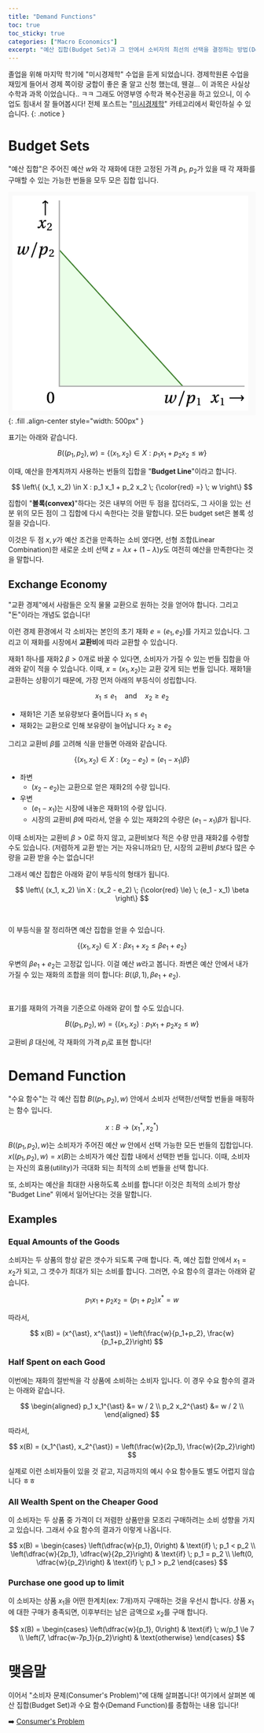 ```yaml
---
title: "Demand Functions"
toc: true
toc_sticky: true
categories: ["Macro Economics"]
excerpt: "예산 집합(Budget Set)과 그 안에서 소비자의 최선의 선택을 결정하는 방법(Demand Function)"
---
```


졸업을 위해 마지막 학기에 "미시경제학" 수업을 듣게 되었습니다.
경제학원론 수업을 재밌게 들어서 경제 쪽이랑 궁합이 좋은 줄 알고 신청 했는데, 웬걸... 이 과목은 사실상 수학과 과목 이었습니다.. ㅋㅋ
그래도 어영부영 수학과 복수전공을 하고 있으니, 이 수업도 힘내서 잘 들어봅시다!
전체 포스트는 "[미시경제학](/categories/micro-economics)" 카테고리에서 확인하실 수 있습니다.
{: .notice }


# Budget Sets

"예산 집합"은 주어진 예산 $w$와 각 재화에 대한 고정된 가격 $p_1$, $p_2$가 있을 때 각 재화를 구매할 수 있는 가능한 번들을 모두 모은 집합 입니다.

![](/images/mathematics/micro-economics/budget-sets.png){: .fill .align-center style="width: 500px" }

표기는 아래와 같습니다.

$$
B((p_1, p_2), w) = \left\{
  (x_1, x_2) \in X : p_1 x_1 + p_2 x_2 \le w
\right\}
$$

이때, 예산을 한계치까지 사용하는 번들의 집합을 "**Budget Line**"이라고 합니다.

$$
\left\{
  (x_1, x_2) \in X : p_1 x_1 + p_2 x_2 \; {\color{red} =} \; w
\right\}
$$

집합이 "**볼록(convex)**"하다는 것은 내부의 어떤 두 점을 잡더라도, 그 사이을 있는 선분 위의 모든 점이 그 집합에 다시 속한다는 것을 말합니다. 모든 budget set은 볼록 성질을 갖습니다.

이것은 두 점 $x, y$가 예산 조건을 만족하는 소비 였다면, 선형 조합(Linear Combination)한 새로운 소비 선택 $z = \lambda x + (1-\lambda) y$도 여전히 예산을 만족한다는 것을 말합니다.

## Exchange Economy

"교환 경제"에서 사람들은 오직 물물 교환으로 원하는 것을 얻어야 합니다. 그리고 "돈"이라는 개념도 없습니다!

이런 경제 환경에서 각 소비자는 본인의 초기 재화 $e = (e_1, e_2)$를 가지고 있습니다. 그리고 이 재화를 시장에서 **교환비**에 따라 교환할 수 있습니다.

재화1 하나를 재화2 $\beta>0$개로 바꿀 수 있다면, 소비자가 가질 수 있는 번들 집합을 아래와 같이 적을 수 있습니다.
이때, $x = (x_1, x_2)$는 교환 갖게 되는 번들 입니다. 재화1을 교환하는 상황이기 때문에, 가장 먼저 아래의 부등식이 성립합니다.

$$
x_1 \le e_1 \quad \text{and} \quad x_2 \ge e_2
$$

- 재화1은 기존 보유량보다 줄어듭니다 $x_1 \le e_1$
- 재화2는 교환으로 인해 보유량이 늘어납니다 $x_2 \ge e_2$

그리고 교환비 $\beta$를 고려해 식을 만들면 아래와 같습니다.

$$
\left\{
  (x_1, x_2) \in X : (x_2 - e_2) = (e_1 - x_1) \beta
\right\}
$$

- 좌변
  - $(x_2 - e_2)$는 교환으로 얻은 재화2의 수량 입니다.
- 우변
  - $(e_1 - x_1)$는 시장에 내놓은 재화1의 수량 입니다.
  - 시장의 교환비 $\beta$에 따라서, 얻을 수 있는 재화2의 수량은 $(e_1 - x_1)\beta$가 됩니다.

이때 소비자는 교환비 $\beta > 0$로 하지 않고, 교환비보다 적은 수량 만큼 재화2를 수령할 수도 있습니다. (저렴하게 교환 받는 거는 자유니까요!) 단, 시장의 교환비 $\beta$보다 많은 수량을 교환 받을 수는 없습니다!

그래서 예산 집합은 아래와 같이 부등식의 형태가 됩니다.

$$
\left\{
  (x_1, x_2) \in X : (x_2 - e_2) \; {\color{red} \le} \; (e_1 - x_1) \beta
\right\}
$$

<br/>

이 부등식을 잘 정리하면 예산 집합을 얻을 수 있습니다.

$$
\left\{
  (x_1, x_2) \in X : \beta x_1 + x_2 \le \beta e_1 + e_2
\right\}
$$

우변의 $\beta e_1 + e_2$는 고정값 입니다. 이걸 예산 $w$라고 봅니다. 좌변은 예산 안에서 내가 가질 수 있는 재화의 조합을 의미 합니다: $B((\beta, 1), \beta e_1 + e_2)$.

<br/>

표기를 재화의 가격을 기준으로 아래와 같이 할 수도 있습니다.

$$
B((p_1, p_2), w) = \left\{
  (x_1, x_2) : p_1 x_1 + p_2 x_2 \le w
\right\}
$$

교환비 $\beta$ 대신에, 각 재화의 가격 $p_i$로 표현 합니다!


# Demand Function

"수요 함수"는 각 예산 집합 $B((p_1, p_2), w)$ 안에서 소비자 선택한/선택할 번들을 매핑하는 함수 입니다.

$$
x : B \rightarrow (x_1^{\ast}, x_2^{\ast})
$$

$B((p_1, p_2), w)$는 소비자가 주어진 예산 $w$ 안에서 선택 가능한 모든 번들의 집합입니다. $x((p_1, p_2), w) = x(B)$는 소비자가 예산 집합 내에서 선택한 번들 입니다. 이때, 소비자는 자신의 효용(utility)가 극대화 되는 최적의 소비 번들을 선택 합니다.

또, 소비자는 예산을 최대한 사용하도록 소비를 합니다! 이것은 최적의 소비가 항상 "Budget Line" 위에서 일어난다는 것을 말합니다.

## Examples

### Equal Amounts of the Goods

소비자는 두 상품의 항상 같은 갯수가 되도록 구매 합니다. 즉, 예산 집합 안에서 $x_1 = x_2$가 되고, 그 갯수가 최대가 되는 소비를 합니다. 그러면, 수요 함수의 결과는 아래와 같습니다.

$$
p_1 x_1 + p_2 x_2 = (p_1 + p_2) x^\ast = w
$$

따라서,

$$
x(B) = (x^{\ast}, x^{\ast}) = \left(\frac{w}{p_1+p_2}, \frac{w}{p_1+p_2}\right)
$$

### Half Spent on each Good

이번에는 재화의 절반씩을 각 상품에 소비하는 소비자 입니다. 이 경우 수요 함수의 결과는 아래와 같습니다.

$$
\begin{aligned}
p_1 x_1^{\ast} &= w / 2 \\
p_2 x_2^{\ast} &= w / 2 \\
\end{aligned}
$$

따라서,

$$
x(B) = (x_1^{\ast}, x_2^{\ast})
= \left(\frac{w}{2p_1}, \frac{w}{2p_2}\right)
$$


실제로 이런 소비자들이 있을 것 같고, 지금까지의 예시 수요 함수들도 별도 어렵지 않습니다 ㅎㅎ

### All Wealth Spent on the Cheaper Good

이 소비자는 두 상품 중 가격이 더 저렴한 상품만을 모조리 구매하려는 소비 성향을 가지고 있습니다. 그래서 수요 함수의 결과가 이렇게 나옵니다.

$$
x(B) = \begin{cases}
\left(\dfrac{w}{p_1}, 0\right) & \text{if} \; p_1 < p_2 \\
\left(\dfrac{w}{2p_1}, \dfrac{w}{2p_2}\right) & \text{if} \; p_1 = p_2 \\
\left(0, \dfrac{w}{p_2}\right) & \text{if} \; p_1 > p_2
\end{cases}
$$

### Purchase one good up to limit

이 소비자는 상품 $x_1$을 어떤 한계치(ex: 7개)까지 구매하는 것을 우선시 합니다. 상품 $x_1$에 대한 구매가 충족되면, 이후부터는 남은 금액으로 $x_2$를 구매 합니다.

$$
x(B) = \begin{cases}
\left(\dfrac{w}{p_1}, 0\right) & \text{if} \; w/p_1 \le 7 \\
\left(7, \dfrac{w-7p_1}{p_2}\right) & \text{otherwise}
\end{cases}
$$

# 맺음말

이어서 "소비자 문제(Consumer's Problem)"에 대해 살펴봅니다! 여기에서 살펴본 예산 집합(Budget Set)과 수요 함수(Demand Function)를 종합하는 내용 입니다!

➡️ [Consumer's Problem](/2025/04/22/consumer-problem/)
